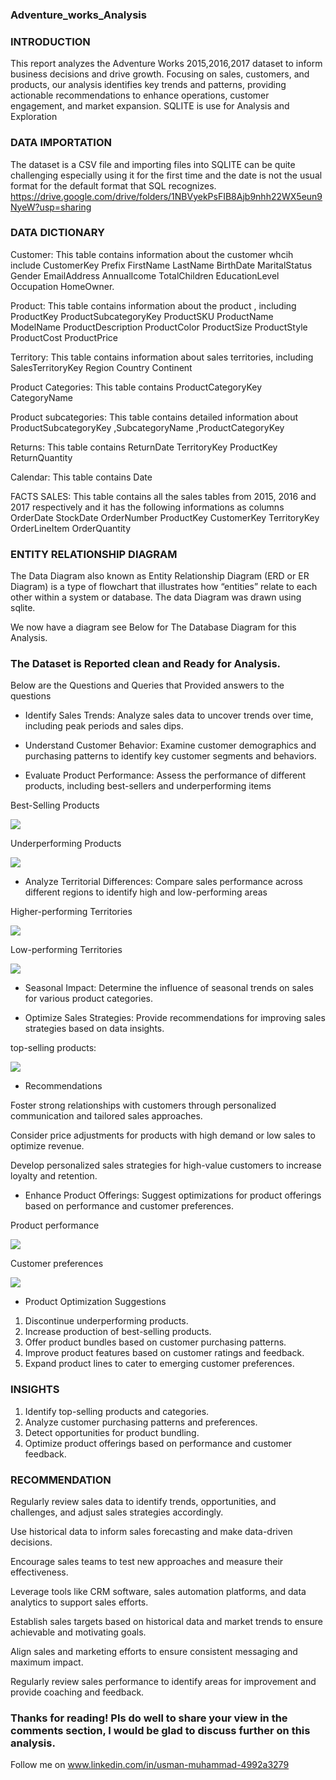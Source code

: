 ### Adventure_works_Analysis

### INTRODUCTION


This report analyzes the Adventure Works 2015,2016,2017 dataset to inform business decisions and drive growth. Focusing on sales, customers, and products, our analysis identifies key trends and patterns, providing actionable recommendations to enhance operations, customer engagement, and market expansion. SQLITE is use for Analysis and Exploration


### DATA IMPORTATION

The dataset is a CSV file and importing  files into SQLITE can be quite challenging especially using it for the first time and the date  is not the usual format for the default format that SQL recognizes. https://drive.google.com/drive/folders/1NBVyekPsFIB8Ajb9nhh22WX5eun9NyeW?usp=sharing


### DATA DICTIONARY

Customer: This table contains information about the customer whcih include CustomerKey	Prefix	FirstName	LastName	BirthDate	MaritalStatus	Gender	EmailAddress	AnnualIcome	TotalChildren	EducationLevel	Occupation	HomeOwner.
 
Product: This table contains information about the product , including ProductKey	ProductSubcategoryKey	ProductSKU	ProductName	ModelName	ProductDescription	ProductColor	ProductSize	ProductStyle	ProductCost	ProductPrice

Territory: This table contains information about sales territories, including SalesTerritoryKey	Region	Country	Continent

Product Categories: This table contains ProductCategoryKey	CategoryName

Product subcategories: This table contains detailed information about ProductSubcategoryKey	,SubcategoryName	,ProductCategoryKey

Returns: This table contains ReturnDate	TerritoryKey	ProductKey	ReturnQuantity

Calendar: This table contains Date

FACTS SALES: This table contains  all the sales tables from 2015, 2016 and 2017 respectively and it has the following informations as columns OrderDate	StockDate	OrderNumber	ProductKey	CustomerKey	TerritoryKey	OrderLineItem	OrderQuantity


### ENTITY RELATIONSHIP DIAGRAM

The Data Diagram also known as Entity Relationship Diagram (ERD or ER Diagram) is a type of flowchart that illustrates how “entities” relate to each other within a system or database. The data Diagram was drawn using sqlite.

We now have a diagram see Below for The Database Diagram for this Analysis.

### The Dataset is Reported clean and Ready for Analysis.

Below are the Questions and Queries that Provided answers to the questions

- Identify Sales Trends: Analyze sales data to uncover trends over time, including peak
periods and sales dips.

- Understand Customer Behavior: Examine customer demographics and purchasing
patterns to identify key customer segments and behaviors.

- Evaluate Product Performance: Assess the performance of different products,
including best-sellers and underperforming items

Best-Selling Products

![](bestproducts.png)
  

Underperforming Products

 ![](UnderperformingProducts.png)
 
- Analyze Territorial Differences: Compare sales performance across different regions
to identify high and low-performing areas

Higher-performing Territories

![](higher_performing.png)

Low-performing Territories 

![](lowerperforming.png)



- Seasonal Impact: Determine the influence of seasonal trends on sales for various
product categories.

- Optimize Sales Strategies: Provide recommendations for improving sales strategies
based on data insights.

top-selling products:

![](Sales.png)


-  Recommendations

  Foster strong relationships with customers through personalized communication and tailored sales approaches.
  
  Consider price adjustments for products with high demand or low sales to optimize revenue.
  
  Develop personalized sales strategies for high-value customers to increase loyalty and retention.

- Enhance Product Offerings: Suggest optimizations for product offerings based on
performance and customer preferences.


Product performance 

![](Productperformance.png)

Customer preferences

![](customerpreferences.png)

- Product Optimization Suggestions

1. Discontinue underperforming products.
2. Increase production of best-selling products.
3. Offer product bundles based on customer purchasing patterns.
4. Improve product features based on customer ratings and feedback.
5. Expand product lines to cater to emerging customer preferences.
  
### INSIGHTS

1. Identify top-selling products and categories.
2. Analyze customer purchasing patterns and preferences.
3. Detect opportunities for product bundling.
4. Optimize product offerings based on performance and customer feedback.












### RECOMMENDATION

Regularly review sales data to identify trends, opportunities, and challenges, and adjust sales strategies accordingly.

Use historical data to inform sales forecasting and make data-driven decisions.

Encourage sales teams to test new approaches and measure their effectiveness.

Leverage tools like CRM software, sales automation platforms, and data analytics to support sales efforts.

Establish sales targets based on historical data and market trends to ensure achievable and motivating goals.

Align sales and marketing efforts to ensure consistent messaging and maximum impact.

Regularly review sales performance to identify areas for improvement and provide coaching and feedback.




### Thanks for reading! Pls do well to share your view in the comments section, I would be glad to discuss further on this analysis.

Follow me on www.linkedin.com/in/usman-muhammad-4992a3279

 

 
 

 


